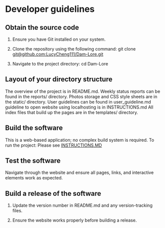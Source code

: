 # Developer guidelines

## Obtain the source code
1. Ensure you have Git installed on your system.

2. Clone the repository using the following command:
     git clone [git@github.com:LucyCheng111/Dam-Lore.git](https://github.com/LucyCheng111/Dam-Lore.git)
   
4. Navigate to the project directory:
     cd Dam-Lore

## Layout of your directory structure
The overview of the project is in README.md. 
Weekly status reports can be found in the reports/ directory. 
Photos storage and CSS style sheets are in the static/ directory. 
User guidelines can be found in user_guideline.md
guideline to open website using localhosting is in INSTRUCTIONS.md
All index files that build up the pages are in the templates/ directory. 

## Build the software
This is a web-based application; no complex build system is required. To run the project:
Please see [INSTRUCTIONS.MD](INSTRUCTIONS.MD)


## Test the software

Navigate through the website and ensure all pages, links, and interactive elements work as expected.
 


## Build a release of the software

1. Update the version number in README.md and any version-tracking files.
   
2. Ensure the website works properly before building a release.

